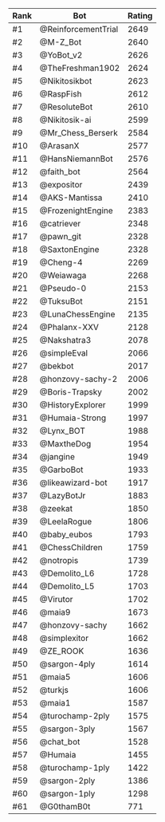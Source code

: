 Rank|Bot|Rating
---|---|---
#1|@ReinforcementTrial|2649
#2|@M-Z_Bot|2640
#3|@YoBot_v2|2626
#4|@TheFreshman1902|2624
#5|@Nikitosikbot|2623
#6|@RaspFish|2612
#7|@ResoluteBot|2610
#8|@Nikitosik-ai|2599
#9|@Mr_Chess_Berserk|2584
#10|@ArasanX|2577
#11|@HansNiemannBot|2576
#12|@faith_bot|2564
#13|@expositor|2439
#14|@AKS-Mantissa|2410
#15|@FrozenightEngine|2383
#16|@catriever|2348
#17|@pawn_git|2328
#18|@SaxtonEngine|2328
#19|@Cheng-4|2269
#20|@Weiawaga|2268
#21|@Pseudo-0|2153
#22|@TuksuBot|2151
#23|@LunaChessEngine|2135
#24|@Phalanx-XXV|2128
#25|@Nakshatra3|2078
#26|@simpleEval|2066
#27|@bekbot|2017
#28|@honzovy-sachy-2|2006
#29|@Boris-Trapsky|2002
#30|@HistoryExplorer|1999
#31|@Humaia-Strong|1997
#32|@Lynx_BOT|1988
#33|@MaxtheDog|1954
#34|@jangine|1949
#35|@GarboBot|1933
#36|@likeawizard-bot|1917
#37|@LazyBotJr|1883
#38|@zeekat|1850
#39|@LeelaRogue|1806
#40|@baby_eubos|1793
#41|@ChessChildren|1759
#42|@notropis|1739
#43|@Demolito_L6|1728
#44|@Demolito_L5|1703
#45|@Virutor|1702
#46|@maia9|1673
#47|@honzovy-sachy|1662
#48|@simplexitor|1662
#49|@ZE_ROOK|1636
#50|@sargon-4ply|1614
#51|@maia5|1606
#52|@turkjs|1606
#53|@maia1|1587
#54|@turochamp-2ply|1575
#55|@sargon-3ply|1567
#56|@chat_bot|1528
#57|@Humaia|1455
#58|@turochamp-1ply|1422
#59|@sargon-2ply|1386
#60|@sargon-1ply|1298
#61|@G0thamB0t|771
